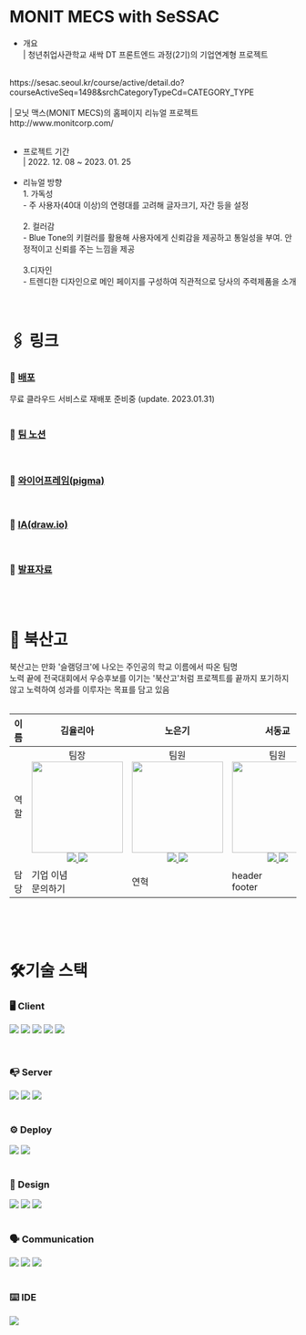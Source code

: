 # MONIT MECS with SeSSAC
* 개요 <br>
| 청년취업사관학교 새싹 DT 프론트엔드 과정(2기)의 기업연계형 프로젝트
<br >
https://sesac.seoul.kr/course/active/detail.do?courseActiveSeq=1498&srchCategoryTypeCd=CATEGORY_TYPE 
<br><br>| 모닛 맥스(MONIT MECS)의 홈페이지 리뉴얼 프로젝트
<br >
http://www.monitcorp.com/<br ><br >


* 프로젝트 기간 <br> | 2022. 12. 08 ~ 2023. 01. 25
 <br> <br>
* 리뉴얼 방향 <br > 1. 가독성 <br> - 주 사용자(40대 이상)의 연령대를 고려해 글자크기, 자간 등을 설정 <br><br> 2. 컬러감 <br>- Blue Tone의 키컬러를 활용해 사용자에게 신뢰감을 제공하고 통일성을 부여. 안정적이고 신뢰를 주는 느낌을 제공
<br ><br>
3.디자인 <br>-  트렌디한 디자인으로 메인 페이지를 구성하여 직관적으로 당사의 주력제품을 소개 <br >
<br ><br >
# 🖇️ 링크
### 🔗 [배포](https://monit.herokuapp.com/)
무료 클라우드 서비스로 재배포 준비중 (update. 2023.01.31)
<br ><br >

### 🔗 [팀 노션](https://yuuulya.notion.site/823cc32d696e4363bedc3e5ffb38220d)
<br >

###  🔗 [와이어프레임(pigma)](https://www.figma.com/file/o83afJnA3eHxNaXdpUohck/Monit-MECS?node-id=6%3A24&t=avcQDTI7NO7FpC31-1)
<br >

###  🔗 [IA(draw.io)](https://drive.google.com/file/d/1SGNjAM1LVaLgDZl42xP5nrRkyTy2_v9m/view?usp=sharing)
<br >

###  🔗 [발표자료](https://drive.google.com/file/d/1oEacWtU3JJhc6V3-3MjZsquIqJSDX0u0/view?usp=share_link)


<br ><br >

# 🏀 북산고
북산고는 만화 '슬램덩크'에 나오는 주인공의 학교 이름에서 따온 팀명<br > 노력 끝에 전국대회에서 우승후보를 이기는 '북산고'처럼 프로젝트를 끝까지 포기하지 않고 노력하여 성과를 이루자는 목표를 담고 있음 
<br ><br >

| 이름 | <div align="center">김율리아</div>   | <div align="center">노은기</div>  | <div align="center">서동교</div>  | <div align="center">이수아</div>  | <div align="center">이태희</div>  | <div align="center">최나은</div>  |
| ---- | ---------- | ------ | ------ | ------ | ------ | ------ |
| 역할 | <div align="center">팀장  <img src="https://github.com/yuuulya.png" width="160">  <a href="https://github.com/yuuulya"><img src="https://img.shields.io/badge/GitHub-181717?style=plastic&logo=GitHub&logoColor=white"/> </a>  <a href="https://bluepinetree.tistory.com"><img src="https://img.shields.io/badge/Tistory-fff?style=plastic&logo=Tistory&logoColor=black"/></a></div> | <div align="center">팀원  <img src="https://github.com/Nohkii.png" width="160">  <a href="https://github.com/Nohkii"><img src="https://img.shields.io/badge/GitHub-181717?style=plastic&logo=GitHub&logoColor=white"/> </a>  <a href="https://ek0129.tistory.com/"><img src="https://img.shields.io/badge/Tistory-fff?style=plastic&logo=Tistory&logoColor=black"/></a></div>  | <div align="center">팀원  <img src="https://github.com/re3ess.png" width="160">  <a href="https://github.com/re3ess"><img src="https://img.shields.io/badge/GitHub-181717?style=plastic&logo=GitHub&logoColor=white"/> </a>  <a href="https://yangpa2.tistory.com/"><img src="https://img.shields.io/badge/Tistory-fff?style=plastic&logo=Tistory&logoColor=black"/></a></div>  |  <div align="center">팀원  <img src="https://github.com/suconpa.png" width="160">  <a href="https://github.com/suconpa"><img src="https://img.shields.io/badge/GitHub-181717?style=plastic&logo=GitHub&logoColor=white"/> </a>  <a href="https://su-coding.tistory.com/"><img src="https://img.shields.io/badge/Tistory-fff?style=plastic&logo=Tistory&logoColor=black"/></a></div> | <div align="center">팀원  <img src="https://github.com/taeheehi.png" width="160">  <a href="https://github.com/taeheehi"><img src="https://img.shields.io/badge/GitHub-181717?style=plastic&logo=GitHub&logoColor=white"/> </a>  <a href="https://taehi-dev.tistory.com/"><img src="https://img.shields.io/badge/Tistory-fff?style=plastic&logo=Tistory&logoColor=black"/></a></div>   | <div align="center">팀원  <img src="https://github.com/ice-kirby.png" width="160">  <a href="https://github.com/ice-kirby"><img src="https://img.shields.io/badge/GitHub-181717?style=plastic&logo=GitHub&logoColor=white"/> </a>  <a href="https://velog.io/@gongwillson/"><img src="https://img.shields.io/badge/Tistory-fff?style=plastic&logo=Tistory&logoColor=black"/></a></div> |
 담당 | 기업 이념  <br> 문의하기 | 연혁 | header <br> footer | 메인 <br> | 사업 개요 <br> | 오시는길<br> 문의하기  | ---- | ---------- | ------ | ------ | ------ | ------ | ------ |


<br>
<br>
<br>

# 🛠️기술 스택

### 🖥️ Client 

<img src="https://img.shields.io/badge/HTML5-E34F26?style=flat-square&logo=HTML5&logoColor=white"/> <img src="https://img.shields.io/badge/CSS3-1572B6?style=flat-square&logo=CSS3&logoColor=white"/> <img src="https://img.shields.io/badge/Sass-CC6699?style=flat-square&logo=Sass&logoColor=white"/> <img src="https://img.shields.io/badge/Javascript-F7DF1E?style=flat-square&logo=Javascript&logoColor=white"/> <img src="https://img.shields.io/badge/React-61DAFB?style=flat-square&logo=React&logoColor=white"/>

<br>

### 📭 Server 
<img src="https://img.shields.io/badge/Node.js-339933?style=flat-square&logo=Node.js&logoColor=white"/>
<img src="https://img.shields.io/badge/Express-000000?style=flat-square&logo=Express&logoColor=white"/>
<img src="https://img.shields.io/badge/Axios-5A29E4?style=flat-square&logo=Axios&logoColor=white"/>
<br>

<br>

### ⚙️ Deploy
<img src="https://img.shields.io/badge/Netlify-00C7B7?style=flat-square&logo=Netlify&logoColor=white"/> <img src="https://img.shields.io/badge/Heroku-430098?style=flat-square&logo=Heroku&logoColor=white"/>
<br>
<br>

### 🎨 Design
<img src="https://img.shields.io/badge/Figma-F24E1E?style=flat-square&logo=Figma&logoColor=white"/>
 <img src="https://img.shields.io/badge/Adobe Photoshop-31A8FF?style=flat-square&logo=Adobe Photoshop&logoColor=white"/>
 <img src="https://img.shields.io/badge/Adobe Illustrator-FF9A00?style=flat-square&logo=Adobe Illustrator&logoColor=white"/>
<br><br>

### 🗣️ Communication 

<img src="https://img.shields.io/badge/GitHub-181717?style=flat-square&logo=GitHub&logoColor=white"/>
<img src="https://img.shields.io/badge/Discord-5865F2?style=flat-square&logo=Discord&logoColor=white"/>
<img src="https://img.shields.io/badge/Notion-000000?style=flat-square&logo=Notion&logoColor=white"/>
<br><br>

### ⌨️ IDE 
<img src="https://img.shields.io/badge/Visual Studio Code-007ACC?style=flat-square&logo=Visual Studio Code&logoColor=white"/>
<br><br>
<br><br>
